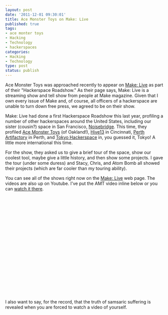 ```yaml
--- 
layout: post
date: '2011-12-01 09:30:01'
title: Ace Monster Toys on Make: Live
published: true
tags: 
- ace monter toys
- Hacking
- Technology
- hackerspaces
categories:
- Hacking
- Technology
type: post
status: publish
---
```

Ace Monster Toys was approached recently to appear on <a href="http://makezine.com/live/">Make: Live</a> as part of their "Hackerspace Roadshow." As their page says, Make: Live is a streaming show and tell show from people at Make magazine. Given that I own every issue of Make and, of course, all officers of a hackerspace are unable to turn down free press, we agreed to be on their show.

Make: Live had done a first Hackerspace Roadshow this last year, profiling a number of other hackerspaces around the United States, including our sister (cousin?) space in San Francisco, <a href="http://noisebridge.net">Noisebridge</a>. This time, they profiled <a href="http://www.acemonstertoys.org">Ace Monster Toys</a> (of Oakland!), <a href="http://www.hive13.org/">Hive13</a> in Cincinnati, 
<a href="http://artifactory.org.au/">Perth Artifactory</a> in Perth, and <a href="http://tokyohackerspace.org/">Tokyo Hackerspace</a> in, you guessed it, Tokyo! A little more international this time.

For the show, they asked us to give a brief tour of the space, show our coolest tool, maybe give a little history, and then show some projects. I gave the tour (under some duress) and Stacy, Chris, and Atom Bomb all showed their projects (which are far cooler than my touring ability). 

You can see all of the shows right now on the <a href="http://makezine.com/live/">Make: Live</a> web page. The videos are also up on Youtube. I've put the AMT video inline below or you can <a href="http://youtu.be/qIummpkWOAI">watch it there</A>. 

<div align="center"><object width="560" height="315"><param name="movie" value="http://www.youtube.com/v/qIummpkWOAI?version=3&amp;hl=en_US"></param><param name="allowFullScreen" value="true"></param><param name="allowscriptaccess" value="always"></param><embed src="http://www.youtube.com/v/qIummpkWOAI?version=3&amp;hl=en_US" type="application/x-shockwave-flash" width="560" height="315" allowscriptaccess="always" allowfullscreen="true"></embed></object></a></div>

I also want to say, for the record, that the truth of samsaric suffering is revealed when you are forced to watch a video of yourself. 